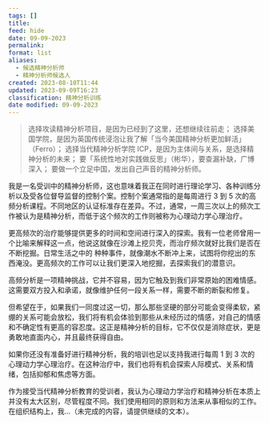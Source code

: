 ```yaml
---
tags: []
title: 
feed: hide
date: 09-09-2023
permalink: 
format: list
aliases:
  - 候选精神分析师
  - 精神分析师候选人
created: 2023-08-10T11:44
updated: 2023-09-09T16:23
classification: 精神分析训练
date modified: 09-09-2023
---
```


>选择攻读精神分析项目，是因为已经到了这里，还想继续往前走；
选择美国学院，是因为英国传统浸泡让我了解「当今美国精神分析更加鲜活」（Ferro）；
选择当代精神分析学院 ICP，是因为主体间与关系，是选择精神分析的未来；
要「系统性地对实践做反思」（彬华），要查漏补缺，广博深入；
要做一个立足中国，发出自己声音的精神分析师。

我是一名受训中的精神分析师，这也意味着我正在同时进行理论学习、各种训练分析以及受各位督导监督的控制个案。控制个案通常指的是每周进行 3 到 5 次的高频分析课程。不同地区的认证标准存在差异。不过，通常，一周三次以上的频次工作被认为是精神分析，而低于这个频次的工作则被称为心理动力学心理治疗。

更高频次的治疗能够提供更多的时间和空间进行深入的探索。我有一位老师曾用一个比喻来解释这一点，他说这就像在沙滩上挖贝壳，而治疗频次就好比我们是否在不断挖掘。日常生活之中的 种种事件，就像潮水不断冲上来，试图将你挖出的东西淹没。更高频次的工作可以让我们更深入地挖掘，去探索我们的潜意识。

高频分析是一项精神挑战，它并不容易，因为它触及到我们非常原始的困难情感。这需要双方投入和承诺，就像维护任何一段关系一样，需要不断的断裂和修复。

但希望在于，如果我们一同度过这一切，那么那些坚硬的部分可能会变得柔软，紧绷的关系可能会放松，我们将有机会体验到那些从未经历过的情感，对自己的情感和不确定性有更高的容忍度。这正是精神分析的目标，它不仅仅是消除症状，更是勇敢地直面内心，并且最终获得自由。

如果你还没有准备好进行精神分析，我的培训也足以支持我进行每周 1 到 3 次的心理动力学心理治疗。在这种治疗中，我们也将有机会探索人际模式、关系和情绪，包括抑郁和焦虑等方面。

作为接受当代精神分析教育的受训者，我认为心理动力学治疗和精神分析在本质上并没有太大区别，尽管程度不同。我们使用相同的原则和方法来从事相似的工作。在组织结构上，我...（未完成的内容，请提供继续的文本）。